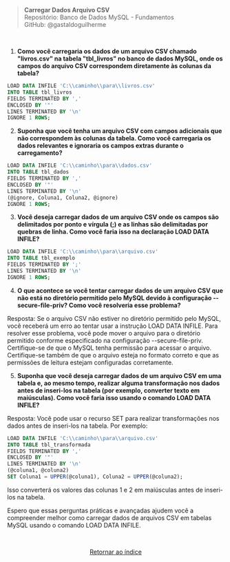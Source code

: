 > **Carregar Dados Arquivo CSV**     
> Repositório: Banco de Dados MySQL - Fundamentos  
> GitHub: @gastaldoguilherme

&nbsp;



1. **Como você carregaria os dados de um arquivo CSV chamado "livros.csv" na tabela "tbl_livros" no banco de dados MySQL, onde os campos do arquivo CSV correspondem diretamente às colunas da tabela?**

```sql
LOAD DATA INFILE 'C:\\caminho\\para\\livros.csv'
INTO TABLE tbl_livros
FIELDS TERMINATED BY ','
ENCLOSED BY '"'
LINES TERMINATED BY '\n'
IGNORE 1 ROWS;
```

2. **Suponha que você tenha um arquivo CSV com campos adicionais que não correspondem às colunas da tabela. Como você carregaria os dados relevantes e ignoraria os campos extras durante o carregamento?**

```sql
LOAD DATA INFILE 'C:\\caminho\\para\\dados.csv'
INTO TABLE tbl_dados
FIELDS TERMINATED BY ','
ENCLOSED BY '"'
LINES TERMINATED BY '\n'
(@ignore, Coluna1, Coluna2, @ignore)
IGNORE 1 ROWS;
```

3. **Você deseja carregar dados de um arquivo CSV onde os campos são delimitados por ponto e vírgula (;) e as linhas são delimitadas por quebras de linha. Como você faria isso na declaração LOAD DATA INFILE?**

```sql
LOAD DATA INFILE 'C:\\caminho\\para\\arquivo.csv'
INTO TABLE tbl_exemplo
FIELDS TERMINATED BY ';'
LINES TERMINATED BY '\n'
IGNORE 1 ROWS;
```

4. **O que acontece se você tentar carregar dados de um arquivo CSV que não está no diretório permitido pelo MySQL devido à configuração --secure-file-priv? Como você resolveria esse problema?**

Resposta: Se o arquivo CSV não estiver no diretório permitido pelo MySQL, você receberá um erro ao tentar usar a instrução LOAD DATA INFILE. Para resolver esse problema, você pode mover o arquivo para o diretório permitido conforme especificado na configuração --secure-file-priv. Certifique-se de que o MySQL tenha permissão para acessar o arquivo. Certifique-se também de que o arquivo esteja no formato correto e que as permissões de leitura estejam configuradas corretamente.

5. **Suponha que você deseja carregar dados de um arquivo CSV em uma tabela e, ao mesmo tempo, realizar alguma transformação nos dados antes de inseri-los na tabela (por exemplo, converter texto em maiúsculas). Como você faria isso usando o comando LOAD DATA INFILE?**

Resposta: Você pode usar o recurso SET para realizar transformações nos dados antes de inseri-los na tabela. Por exemplo:

```sql
LOAD DATA INFILE 'C:\\caminho\\para\\arquivo.csv'
INTO TABLE tbl_transformada
FIELDS TERMINATED BY ','
ENCLOSED BY '"'
LINES TERMINATED BY '\n'
(@coluna1, @coluna2)
SET Coluna1 = UPPER(@coluna1), Coluna2 = UPPER(@coluna2);
```

Isso converterá os valores das colunas 1 e 2 em maiúsculas antes de inseri-los na tabela.

Espero que essas perguntas práticas e avançadas ajudem você a compreender melhor como carregar dados de arquivos CSV em tabelas MySQL usando o comando LOAD DATA INFILE.

&nbsp;    

<div align="center">
   
[Retornar ao índice](/README.md)

</div>